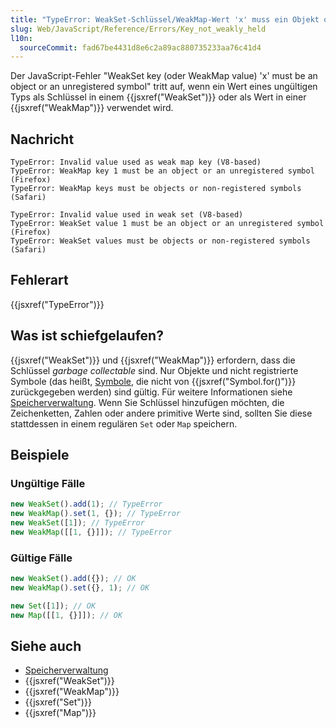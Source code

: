 ```yaml
---
title: "TypeError: WeakSet-Schlüssel/WeakMap-Wert 'x' muss ein Objekt oder ein nicht registriertes Symbol sein"
slug: Web/JavaScript/Reference/Errors/Key_not_weakly_held
l10n:
  sourceCommit: fad67be4431d8e6c2a89ac880735233aa76c41d4
---
```


Der JavaScript-Fehler "WeakSet key (oder WeakMap value) 'x' must be an object or an unregistered symbol" tritt auf, wenn ein Wert eines ungültigen Typs als Schlüssel in einem {{jsxref("WeakSet")}} oder als Wert in einer {{jsxref("WeakMap")}} verwendet wird.

## Nachricht

```plain
TypeError: Invalid value used as weak map key (V8-based)
TypeError: WeakMap key 1 must be an object or an unregistered symbol (Firefox)
TypeError: WeakMap keys must be objects or non-registered symbols (Safari)

TypeError: Invalid value used in weak set (V8-based)
TypeError: WeakSet value 1 must be an object or an unregistered symbol (Firefox)
TypeError: WeakSet values must be objects or non-registered symbols (Safari)
```

## Fehlerart

{{jsxref("TypeError")}}

## Was ist schiefgelaufen?

{{jsxref("WeakSet")}} und {{jsxref("WeakMap")}} erfordern, dass die Schlüssel _garbage collectable_ sind. Nur Objekte und nicht registrierte Symbole (das heißt, [Symbole](/de/docs/Web/JavaScript/Reference/Global_Objects/Symbol), die nicht von {{jsxref("Symbol.for()")}} zurückgegeben werden) sind gültig. Für weitere Informationen siehe [Speicherverwaltung](/de/docs/Web/JavaScript/Guide/Memory_management#weakmaps_and_weaksets). Wenn Sie Schlüssel hinzufügen möchten, die Zeichenketten, Zahlen oder andere primitive Werte sind, sollten Sie diese stattdessen in einem regulären `Set` oder `Map` speichern.

## Beispiele

### Ungültige Fälle

```js example-bad
new WeakSet().add(1); // TypeError
new WeakMap().set(1, {}); // TypeError
new WeakSet([1]); // TypeError
new WeakMap([[1, {}]]); // TypeError
```

### Gültige Fälle

```js example-good
new WeakSet().add({}); // OK
new WeakMap().set({}, 1); // OK

new Set([1]); // OK
new Map([[1, {}]]); // OK
```

## Siehe auch

- [Speicherverwaltung](/de/docs/Web/JavaScript/Guide/Memory_management)
- {{jsxref("WeakSet")}}
- {{jsxref("WeakMap")}}
- {{jsxref("Set")}}
- {{jsxref("Map")}}
